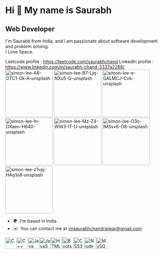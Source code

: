 Hi 👋 My name is Saurabh
========================

Web Developer
-------------

I'm Saurabh from India, and i am passionate about software development and problem solving.<br>I Love Space.


Leetcode profile : https://leetcode.com/saurabhchand 
LinkedIn profile : https://www.linkedin.com/in/saurabh-chand-3337a2288/
<a href="https://ibb.co/hD1zKw8"><img  height="150px" width="150px" src="https://i.ibb.co/hD1zKw8/simon-lee-A6-OTC1-Ok-A-unsplash.jpg" alt="simon-lee-A6-OTC1-Ok-A-unsplash" border="0" /></a>
<a href="https://ibb.co/j4KHyqh"><img height="150px" width="150px"  src="https://i.ibb.co/4NyJ8CW/simon-lee-B7-Ljq-NXu5-Q-unsplash.jpg" alt="simon-lee-B7-Ljq-NXu5-Q-unsplash" border="0" /></a>
<a href="https://ibb.co/Y35nckC"><img height="150px" width="150px" src="https://i.ibb.co/yXzv6y9/simon-lee-e-GALMCJ-Cvk-unsplash.jpg" alt="simon-lee-e-GALMCJ-Cvk-unsplash" border="0" /></a>
<a href="https://ibb.co/y4nG3Ss"><img height="150px" width="150px"  src="https://i.ibb.co/7kJ894y/simon-lee-hr-OXaen-H640-unsplash.jpg" alt="simon-lee-hr-OXaen-H640-unsplash" border="0" /></a>
<a href="https://ibb.co/PNwr9NB"><img height="150px" width="150px" src="https://i.ibb.co/0chnFcP/simon-lee-Mz-Z4-WW3-IT-U-unsplash.jpg" alt="simon-lee-Mz-Z4-WW3-IT-U-unsplash" border="0" /></a>
<a href="https://ibb.co/7WnZswC"><img height="150px" width="150px" src="https://i.ibb.co/2tvCGDh/simon-lee-O3o-IMSvv6-O8-unsplash.jpg" alt="simon-lee-O3o-IMSvv6-O8-unsplash" border="0" /></a>
<a href="https://ibb.co/SBZKPWN"><img height="150px" width="150px"  src="https://i.ibb.co/ZxbhVtd/simon-lee-z1vpj-HAq1o8-unsplash.jpg" alt="simon-lee-z1vpj-HAq1o8-unsplash" border="0" /></a>

*   🌍  I'm based in India
*   ✉️  You can contact me at [imsaurabhchandrajwar@gmail.com](mailto:imsaurabhchandrajwar@gmail.com)
<p align="left">
<a href="https://docs.microsoft.com/en-us/cpp/?view=msvc-170" target="_blank" rel="noreferrer"><img src="https://raw.githubusercontent.com/danielcranney/readme-generator/main/public/icons/skills/c-colored.svg" width="36" height="36" alt="C" /></a><a href="https://docs.microsoft.com/en-us/cpp/?view=msvc-170" target="_blank" rel="noreferrer"><img src="https://raw.githubusercontent.com/danielcranney/readme-generator/main/public/icons/skills/cplusplus-colored.svg" width="36" height="36" alt="C++" /></a><a href="https://www.oracle.com/java/" target="_blank" rel="noreferrer"><img src="https://raw.githubusercontent.com/danielcranney/readme-generator/main/public/icons/skills/java-colored.svg" width="36" height="36" alt="Java" /></a><a href="https://developer.mozilla.org/en-US/docs/Web/JavaScript" target="_blank" rel="noreferrer"><img src="https://raw.githubusercontent.com/danielcranney/readme-generator/main/public/icons/skills/javascript-colored.svg" width="36" height="36" alt="JavaScript" /></a><a href="https://developer.mozilla.org/en-US/docs/Glossary/HTML5" target="_blank" rel="noreferrer"><img src="https://raw.githubusercontent.com/danielcranney/readme-generator/main/public/icons/skills/html5-colored.svg" width="36" height="36" alt="HTML5" /></a><a href="https://getbootstrap.com/" target="_blank" rel="noreferrer"><img src="https://raw.githubusercontent.com/danielcranney/readme-generator/main/public/icons/skills/bootstrap-colored.svg" width="36" height="36" alt="Bootstrap" /></a><a href="https://www.w3.org/TR/CSS/#css" target="_blank" rel="noreferrer"><img src="https://raw.githubusercontent.com/danielcranney/readme-generator/main/public/icons/skills/css3-colored.svg" width="36" height="36" alt="CSS3" /></a><a href="https://nodejs.org/en/" target="_blank" rel="noreferrer"><img src="https://raw.githubusercontent.com/danielcranney/readme-generator/main/public/icons/skills/nodejs-colored.svg" width="36" height="36" alt="NodeJS" /></a><a href="https://www.mysql.com/" target="_blank" rel="noreferrer"><img src="https://raw.githubusercontent.com/danielcranney/readme-generator/main/public/icons/skills/mysql-colored.svg" width="36" height="36" alt="MySQL" /></a>
                    </p>
                
                  
            
